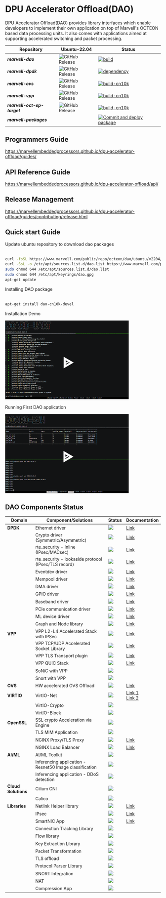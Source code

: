# DPU Accelerator Offload(DAO)

DPU Accelerator Offload(DAO) provides library interfaces which enable developers
to implement their own application on top of Marvell's OCTEON based data
processing units.
It also comes with applications aimed at supporting accelerated switching and
packet processing.

| Repository             | Ubuntu-22.04                                                                                                                                  | Status                                                                                                                                                                                                                        |
| ---------------------- | --------------------------------------------------------------------------------------------------------------------------------------------- | ----------------------------------------------------------------------------------------------------------------------------------------------------------------------------------------------------------------------------- |
| **_marvell-dao_**      | ![GitHub Release](https://img.shields.io/github/v/release/MarvellEmbeddedProcessors/dpu-accelerator-offload?sort=date&filter=!*-devel) | [![build](https://github.com/MarvellEmbeddedProcessors/dpu-accelerator-offload/actions/workflows/build.yml/badge.svg)](https://github.com/MarvellEmbeddedProcessors/dpu-accelerator-offload/actions/workflows/build.yml)      |
| **_marvell-dpdk_**     | ![GitHub Release](https://img.shields.io/github/v/release/MarvellEmbeddedProcessors/marvell-dpdk?display_name=release)            | [![dependency](https://github.com/MarvellEmbeddedProcessors/marvell-dpdk-test/actions/workflows/build-cn10k.yml/badge.svg)](https://github.com/MarvellEmbeddedProcessors/marvell-dpdk-test/actions/workflows/build-cn10k.yml) |
| **_marvell-ovs_**      | ![GitHub Release](https://img.shields.io/github/v/release/MarvellEmbeddedProcessors/marvell-ovs?sort=semver&display_name=release)             | [![build-cn10k](https://github.com/MarvellEmbeddedProcessors/marvell-ovs/actions/workflows/build-cn10k.yml/badge.svg)](https://github.com/MarvellEmbeddedProcessors/marvell-ovs/actions/workflows/build-cn10k.yml)            |
| **_marvell-vpp_**      | ![GitHub Release](https://img.shields.io/github/v/release/MarvellEmbeddedProcessors/vpp?sort=semver&display_name=release)                     | [![build-cn10k](https://github.com/MarvellEmbeddedProcessors/vpp/actions/workflows/build.yml/badge.svg?branch=stable%2F2402)](https://github.com/MarvellEmbeddedProcessors/vpp/actions/workflows/build.yml)                   |
| **_marvell-oct-ep-target_**      | ![GitHub Release](https://img.shields.io/github/v/release/MarvellEmbeddedProcessors/pcie_ep_octeon_target?sort=semver&display_name=release)                     | [![build-cn10k](https://github.com/MarvellEmbeddedProcessors/pcie_ep_octeon_target/actions/workflows/build-cn10k.yml/badge.svg)](https://github.com/MarvellEmbeddedProcessors/pcie_ep_octeon_target/actions/workflows/build-cn10k.yml)                   |
| **_marvell-packages_** |                                                                                                                                               | [![Commit and deploy package](https://github.com/MarvellEmbeddedProcessors/packages/actions/workflows/push-package.yml/badge.svg)](https://github.com/MarvellEmbeddedProcessors/packages/actions/workflows/push-package.yml)  |

## Programmers Guide

https://marvellembeddedprocessors.github.io/dpu-accelerator-offload/guides/

## API Reference Guide

https://marvellembeddedprocessors.github.io/dpu-accelerator-offload/api/

## Release Management

https://marvellembeddedprocessors.github.io/dpu-accelerator-offload/guides/contributing/release.html

## Quick start Guide

Update ubuntu repository to download dao packages

```sh

curl -fsSL https://www.marvell.com/public/repo/octeon/dao/ubuntu/v2204/dao.gpg | sudo gpg --dearmor -o /etc/apt/keyrings/dao.gpg
curl -SsL -o /etc/apt/sources.list.d/dao.list https://www.marvell.com/public/repo/octeon/dao/ubuntu/v2204/dao.list
sudo chmod 644 /etc/apt/sources.list.d/dao.list
sudo chmod 644 /etc/apt/keyrings/dao.gpg
apt-get update

```

Installing DAO package

```sh

apt-get install dao-cn10k-devel

```

Installation Demo

[<img src="doc/guides/_static/demo/install.png" style="width:400px;"/>](https://marvellembeddedprocessors.github.io/dpu-accelerator-offload/guides/gsg/install.html#installation-demo)

Running First DAO application

[<img src="doc/guides/_static/demo/run.png" style="width:400px;"/>](https://marvellembeddedprocessors.github.io/dpu-accelerator-offload/guides/applications/smart-nic.html#application-running-demo)


## DAO Components Status

| Domain | Component/Solutions | Status | Documentation |
|--------|---------------------|--------|---------------|
| **DPDK** | Ethernet driver | ![](https://img.shields.io/static/v1?label=&message=Ready&color=green) | [Link](https://doc.dpdk.org/guides/nics/cnxk.html) |
|  | Crypto driver (Symmetric/Asymmetric) | ![](https://img.shields.io/static/v1?label=&message=Ready&color=green) | [Link](https://doc.dpdk.org/guides/cryptodevs/cnxk.html) |
|  | rte_security - Inline (IPsec/MACsec) | ![](https://img.shields.io/static/v1?label=&message=Ready&color=green) | [Link](https://doc.dpdk.org/guides/prog_guide/rte_security.html#inline-protocol-offload) |
|  | rte_security - lookaside protocol (IPsec/TLS record) | ![](https://img.shields.io/static/v1?label=&message=Ready&color=green) | [Link](https://doc.dpdk.org/guides/prog_guide/rte_security.html#lookaside-protocol-offload) |
|  | Eventdev driver | ![](https://img.shields.io/static/v1?label=&message=Ready&color=green) | [Link](https://doc.dpdk.org/guides/eventdevs/cnxk.html) |
|  | Mempool driver | ![](https://img.shields.io/static/v1?label=&message=Ready&color=green) | [Link](https://doc.dpdk.org/guides/mempool/cnxk.html) |
|  | DMA driver | ![](https://img.shields.io/static/v1?label=&message=Ready&color=green) | [Link](https://doc.dpdk.org/guides/dmadevs/cnxk.html) |
|  | GPIO driver | ![](https://img.shields.io/static/v1?label=&message=Ready&color=green) | [Link](https://doc.dpdk.org/guides/rawdevs/cnxk_gpio.html) |
|  | Baseband driver | ![](https://img.shields.io/static/v1?label=&message=Ready&color=green) | [Link](https://doc.dpdk.org/guides/rawdevs/cnxk_bphy.html) |
|  | PCIe communication driver | ![](https://img.shields.io/static/v1?label=&message=Ready&color=green) | [Link](https://doc.dpdk.org/guides/nics/cnxk.html) |
|  | ML device driver | ![](https://img.shields.io/static/v1?label=&message=Ready&color=green) | [Link](https://doc.dpdk.org/guides/mldevs/cnxk.html) |
|  | Graph and Node library | ![](https://img.shields.io/static/v1?label=&message=Ready&color=green) | [Link](https://doc.dpdk.org/guides/prog_guide/graph_lib.html) |
| **VPP** | VPP L2-L4 Accelerated Stack with IPSec | ![](https://img.shields.io/static/v1?label=&message=Ready&color=green) | [Link](https://marvellembeddedprocessors.github.io/dpu-accelerator-offload/guides/applications/vpp.html) |
|  | VPP TCP/UDP Accelerated Socket Library | ![](https://img.shields.io/static/v1?label=&message=Ready&color=green) | [Link](https://wiki.fd.io/view/VPP/HostStack/VCL) |
|  | VPP TLS Transport plugin | ![](https://img.shields.io/static/v1?label=&message=WIP&color=red) | [Link](https://s3-docs.fd.io/vpp/24.10/aboutvpp/featurelist.html#tls-openssl) |
|  | VPP QUIC Stack | ![](https://img.shields.io/static/v1?label=&message=WIP&color=red) | [Link](https://s3-docs.fd.io/vpp/24.10/developer/plugins/quic.html) |
|  | SoNiC with VPP | ![](https://img.shields.io/static/v1?label=&message=Planned&color=orange) | |
|  | Snort with VPP | ![](https://img.shields.io/static/v1?label=&message=Planned&color=orange) | |
| **OVS** | HW accelerated OVS Offload | ![](https://img.shields.io/static/v1?label=&message=Ready&color=green) | [Link](https://marvellembeddedprocessors.github.io/dpu-accelerator-offload/guides/applications/ovs-offload.html) |
| **VIRTIO** | VirtIO-Net | ![](https://img.shields.io/static/v1?label=&message=Ready&color=green) | [Link 1](https://marvellembeddedprocessors.github.io/dpu-accelerator-offload/guides/prog_guide/virtio_net_lib.html) <br> [Link 2](https://marvellembeddedprocessors.github.io/dpu-accelerator-offload/guides/applications/virtio-l2fwd.html) |
|  | VirtIO-Crypto | ![](https://img.shields.io/static/v1?label=&message=Planned&color=orange) | |
|  | VirtIO-Block | ![](https://img.shields.io/static/v1?label=&message=Planned&color=orange) | |
| **OpenSSL** | SSL crypto Acceleration via Engine | ![](https://img.shields.io/static/v1?label=&message=WIP&color=red) | |
|  | TLS MIM Application | ![](https://img.shields.io/static/v1?label=&message=WIP&color=red) | |
|  | NGINX Proxy/TLS Proxy | ![](https://img.shields.io/static/v1?label=&message=WIP&color=red) | [Link](https://docs.nginx.com/nginx/admin-guide/web-server/reverse-proxy/) |
|  | NGINX Load Balancer | ![](https://img.shields.io/static/v1?label=&message=WIP&color=red) | [Link](http://nginx.org/en/docs/http/load_balancing.html) |
| **AI/ML** | AI/ML Toolkit | ![](https://img.shields.io/static/v1?label=&message=Planned&color=orange) | |
|  | Inferencing application - Resnet50 Image classification | ![](https://img.shields.io/static/v1?label=&message=Planned&color=orange) | |
|  | Inferencing application - DDoS detection | ![](https://img.shields.io/static/v1?label=&message=Planned&color=orange) | |
| **Cloud Solutions** | Cilium CNI | ![](https://img.shields.io/static/v1?label=&message=WIP&color=red) | |
|  | Calico | ![](https://img.shields.io/static/v1?label=&message=WIP&color=red) | |
| **Libraries** | Netlink Helper library | ![](https://img.shields.io/static/v1?label=&message=Ready&color=green) | [Link](https://marvellembeddedprocessors.github.io/dpu-accelerator-offload/guides/prog_guide/netlink_lib.html) |
|  | IPsec | ![](https://img.shields.io/static/v1?label=&message=Experimental&color=blue) | [Link](https://marvellembeddedprocessors.github.io/dpu-accelerator-offload/guides/applications/secgw-graph.html#running-as-ipsec-gateway) |
|  | SmartNIC App | ![](https://img.shields.io/static/v1?label=&message=Experimental&color=blue) | [Link](https://marvellembeddedprocessors.github.io/dpu-accelerator-offload/guides/applications/smart-nic.html) |
|  | Connection Tracking Library | ![](https://img.shields.io/static/v1?label=&message=WIP&color=red) | |
|  | Flow library | ![](https://img.shields.io/static/v1?label=&message=WIP&color=red) | |
|  | Key Extraction Library | ![](https://img.shields.io/static/v1?label=&message=Planned&color=orange) | |
|  | Packet Transformation | ![](https://img.shields.io/static/v1?label=&message=WIP&color=red) | |
|  | TLS offload | ![](https://img.shields.io/static/v1?label=&message=WIP&color=red) | |
|  | Protocol Parser Library | ![](https://img.shields.io/static/v1?label=&message=Planned&color=orange) | |
|  | SNORT Integration | ![](https://img.shields.io/static/v1?label=&message=Planned&color=orange) | |
|  | NAT | ![](https://img.shields.io/static/v1?label=&message=Planned&color=orange) | |
|  | Compression App | ![](https://img.shields.io/static/v1?label=&message=Planned&color=orange) | |
